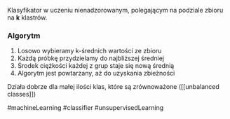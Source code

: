 Klasyfikator w uczeniu nienadzorowanym, polegającym na podziale zbioru na **k** klastrów.

### Algorytm

1. Losowo wybieramy k-średnich wartości ze zbioru
2. Każdą próbkę przydzielamy do najbliższej średniej
3. Środek ciężkości każdej z grup staje się nową średnią
4. Algorytm jest powtarzany, aż do uzyskania zbieżności

Działa dobrze dla małej ilości klas, które są zrównoważone ([[unbalanced classes]])

#machineLearning #classifier #unsupervisedLearning
